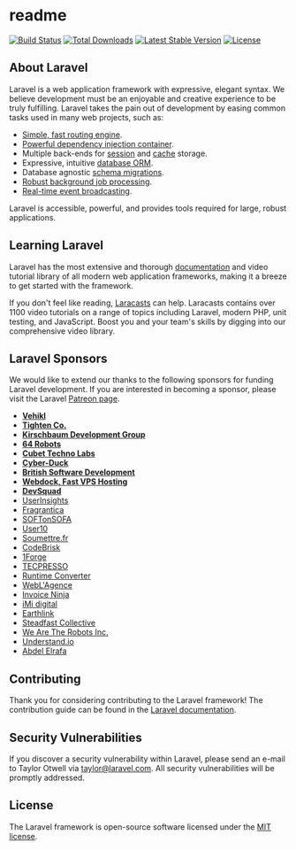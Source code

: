 # readme

 [![Build Status](https://travis-ci.org/laravel/framework.svg)](https://travis-ci.org/laravel/framework) [![Total Downloads](https://poser.pugx.org/laravel/framework/d/total.svg)](https://packagist.org/packages/laravel/framework) [![Latest Stable Version](https://poser.pugx.org/laravel/framework/v/stable.svg)](https://packagist.org/packages/laravel/framework) [![License](https://poser.pugx.org/laravel/framework/license.svg)](https://packagist.org/packages/laravel/framework)

## About Laravel

Laravel is a web application framework with expressive, elegant syntax. We believe development must be an enjoyable and creative experience to be truly fulfilling. Laravel takes the pain out of development by easing common tasks used in many web projects, such as:

* [Simple, fast routing engine](https://laravel.com/docs/routing).
* [Powerful dependency injection container](https://laravel.com/docs/container).
* Multiple back-ends for [session](https://laravel.com/docs/session) and [cache](https://laravel.com/docs/cache) storage.
* Expressive, intuitive [database ORM](https://laravel.com/docs/eloquent).
* Database agnostic [schema migrations](https://laravel.com/docs/migrations).
* [Robust background job processing](https://laravel.com/docs/queues).
* [Real-time event broadcasting](https://laravel.com/docs/broadcasting).

Laravel is accessible, powerful, and provides tools required for large, robust applications.

## Learning Laravel

Laravel has the most extensive and thorough [documentation](https://laravel.com/docs) and video tutorial library of all modern web application frameworks, making it a breeze to get started with the framework.

If you don't feel like reading, [Laracasts](https://laracasts.com) can help. Laracasts contains over 1100 video tutorials on a range of topics including Laravel, modern PHP, unit testing, and JavaScript. Boost you and your team's skills by digging into our comprehensive video library.

## Laravel Sponsors

We would like to extend our thanks to the following sponsors for funding Laravel development. If you are interested in becoming a sponsor, please visit the Laravel [Patreon page](https://patreon.com/taylorotwell).

* [**Vehikl**](https://vehikl.com/)
* [**Tighten Co.**](https://tighten.co)
* [**Kirschbaum Development Group**](https://kirschbaumdevelopment.com)
* [**64 Robots**](https://64robots.com)
* [**Cubet Techno Labs**](https://cubettech.com)
* [**Cyber-Duck**](https://cyber-duck.co.uk)
* [**British Software Development**](https://www.britishsoftware.co)
* [**Webdock, Fast VPS Hosting**](https://www.webdock.io/en)
* [**DevSquad**](https://devsquad.com)
* [UserInsights](https://userinsights.com)
* [Fragrantica](https://www.fragrantica.com)
* [SOFTonSOFA](https://softonsofa.com/)
* [User10](https://user10.com)
* [Soumettre.fr](https://soumettre.fr/)
* [CodeBrisk](https://codebrisk.com)
* [1Forge](https://1forge.com)
* [TECPRESSO](https://tecpresso.co.jp/)
* [Runtime Converter](http://runtimeconverter.com/)
* [WebL'Agence](https://weblagence.com/)
* [Invoice Ninja](https://www.invoiceninja.com)
* [iMi digital](https://www.imi-digital.de/)
* [Earthlink](https://www.earthlink.ro/)
* [Steadfast Collective](https://steadfastcollective.com/)
* [We Are The Robots Inc.](https://watr.mx/)
* [Understand.io](https://www.understand.io/)
* [Abdel Elrafa](https://abdelelrafa.com)

## Contributing

Thank you for considering contributing to the Laravel framework! The contribution guide can be found in the [Laravel documentation](https://laravel.com/docs/contributions).

## Security Vulnerabilities

If you discover a security vulnerability within Laravel, please send an e-mail to Taylor Otwell via [taylor@laravel.com](mailto:taylor@laravel.com). All security vulnerabilities will be promptly addressed.

## License

The Laravel framework is open-source software licensed under the [MIT license](https://opensource.org/licenses/MIT).

